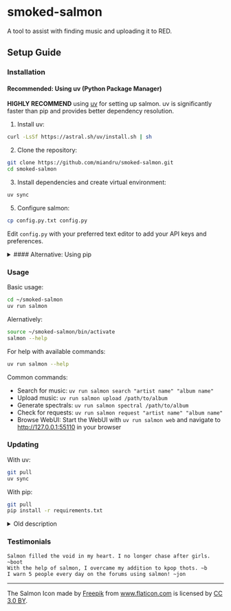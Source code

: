 # smoked-salmon

A tool to assist with finding music and uploading it to RED.

## Setup Guide

### Installation

#### Recommended: Using uv (Python Package Manager)

**HIGHLY RECOMMEND** using [uv](https://github.com/astral-sh/uv) for setting up salmon. uv is significantly faster than pip and provides better dependency resolution.

1. Install uv:
```bash
curl -LsSf https://astral.sh/uv/install.sh | sh
```

2. Clone the repository:
```bash
git clone https://github.com/miandru/smoked-salmon.git
cd smoked-salmon
```

3. Install dependencies and create virtual environment:

```bash
uv sync
```

5. Configure salmon:
```bash
cp config.py.txt config.py
```
Edit `config.py` with your preferred text editor to add your API keys and preferences.
<details>
   <summary> #### Alternative: Using pip </summary>

    1. Clone the repository:
    ```bash
    git clone https://github.com/ligh7s/smoked-salmon.git
    cd smoked-salmon
    ```

    2. Create and activate a virtual environment:
    ```bash
    python -m venv venv
    source venv/bin/activate  # On Windows use: venv\Scripts\activate
    ```

    3. Install dependencies:
    ```bash
    pip install -r requirements.txt
    ```

    4. Configure salmon:
    ```bash
    cp config.py.txt config.py
    ```
    Edit `config.py` with your preferred text editor to add your API keys and preferences.
</details>

### Usage

Basic usage:
```bash
cd ~/smoked-salmon
uv run salmon
```
Alernatively:
```bash
source ~/smoked-salmon/bin/activate
salmon --help
```

For help with available commands:
```bash
uv run salmon --help
```

Common commands:
- Search for music: `uv run salmon search "artist name" "album name"`
- Upload music: `uv run salmon upload /path/to/album`
- Generate spectrals: `uv run salmon spectral /path/to/album`
- Check for requests: `uv run salmon request "artist name" "album name"`
- Browse WebUI: Start the WebUI with `uv run salmon web` and navigate to http://127.0.0.1:55110 in your browser

### Updating

With uv:
```bash
git pull
uv sync
```

With pip:
```bash
git pull
pip install -r requirements.txt
```

<details>
<summary>Old description</summary>
    All information pertaining to its use can be found in the wiki.

    Wiki: https://github.com/ligh7s/smoked-salmon/wiki

    ### Plugin Installation

    Clone plugins into the plugins/ folder. Salmon will automatically detect
    and import them. Their CLI commands should appear when salmon is next ran.

    ### Colors

    The different terminal colors used throughout salmon will generally stick to the
    following pattern of use.

    - **Default** - Information on what salmon is doing
    - **Red** - Failure, urgent, requires attention
    - **Green** - Success, no problems found
    - **Yellow** - Information block headers
    - **Cyan** - Section headers
    - **Magenta** - User prompts, attention please!
</details>

### Testimonials

```
Salmon filled the void in my heart. I no longer chase after girls. ~boot
With the help of salmon, I overcame my addition to kpop thots. ~b
I warn 5 people every day on the forums using salmon! ~jon
```

---

The Salmon Icon made by <a href="http://www.freepik.com" title="Freepik">Freepik</a> from
<a href="https://www.flaticon.com/" title="Flaticon">www.flaticon.com</a> is licensed by
<a href="http://creativecommons.org/licenses/by/3.0/" title="Creative Commons BY 3.0"
target="_blank">CC 3.0 BY</a>.
